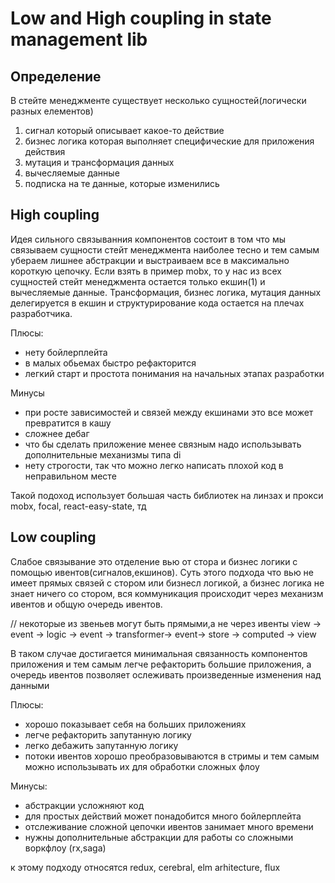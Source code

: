 # Low and High coupling in state management lib

## Определение

В стейте менеджменте существует несколько сущностей(логически разных елементов)

1.  cигнал который описывает какое-то действие
2.  бизнес логика которая выполняет специфические для приложения действия
3.  мутация и трансформация данных
4.  вычесляемые данные
5.  подписка на те данные, которые изменились

## High coupling

Идея сильного связыванния компонентов состоит в том что мы связываем сущности стейт менеджмента наиболее тесно и тем самым убераем лишнее абстракции и выстраиваем все в максимально короткую цепочку.
Если взять в пример mobx, то у нас из всех сущностей стейт менеджмента остается только екшин(1) и вычесляемые данные. Трансформация, бизнес логика, мутация данных делегируется в екшин и структурирование кода остается на плечах разработчика.

Плюсы:

- нету бойлерплейта
- в малых обьемах быстро рефакторится
- легкий старт и простота понимания на начальных этапах разработки

Минусы

- при росте зависимостей и связей между екшинами это все может превратится в кашу
- сложнее дебаг
- что бы сделать приложение менее связным надо использывать дополнительные механизмы типа di
- нету строгости, так что можно легко написать плохой код в неправильном месте

Такой подоход использует большая часть библиотек на линзах и прокси mobx, focal, react-easy-state, тд

## Low coupling

Слабое связывание это отделение вью от стора и бизнес логики с помощью ивентов(сигналов,екшинов).
Суть этого подхода что вью не имеет прямых связей с стором или бизнесл логикой, а бизнес логика не знает ничего со стором, вся коммуникация происходит через механизм ивентов и общую очередь ивентов.

// некоторые из звеньев могут быть прямыми,а не через ивенты
view -> event -> logic -> event -> transformer-> event-> store -> computed -> view

В таком случае достигается минимальная связанность компонентов приложения и тем самым легче рефакторить большие приложения, а очередь ивентов позволяет ослеживать произведенные изменения над данными

Плюсы:

- хорошо показывает себя на больших приложениях
- легче рефакторить запутанную логику
- легко дебажить запутанную логику
- потоки ивентов хорошо преобразовываются в стримы и тем самым можно использывать их для обработки сложных флоу

Минусы:

- абстракции усложняют код
- для простых действий может понадобится много бойлерплейта
- отслеживание сложной цепочки ивентов занимает много времени
- нужны дополнительные абстракции для работы со сложными воркфлоу (rx,saga)

к этому подходу относятся redux, cerebral, elm arhitecture, flux
